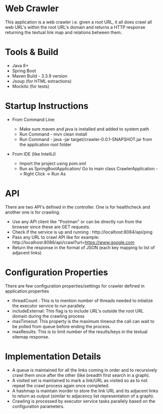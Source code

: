 # Web Crawler

This application is a web crawler i.e. given a root URL, it all does crawl all web URL's within the root URL's domain and returns a HTTP response returning the textual link map and relations between them.

# Tools & Build

* Java 8+
* Spring Boot
* Maven Build - 3.3.9 version
* Jsoup (for HTML extractions)
* Mockito (for tests)

# Startup Instructions

* From Command Line:
    * Make sure maven and java is installed and added to system path
    * Run Command - mvn clean install
    * Run Command - java -jar target/crawler-0.0.1-SNAPSHOT.jar from the application root folder
    
* From IDE (like IntelliJ)
    * Import the project using pom.xml
    * Run as SpringBootApplication/ Go to main class CrawlerApplication -> Right Click -> Run As 
  
# API

There are two API's defined in the controller. One is for healthcheck and another one is for crawling.

* Use any API client like "Postman" or can be directly run from the browser since these are GET requests.
* Check if the service is up and running : http://localhost:8084/api/ping
* Pass any URL to crawl API like for example: http://localhost:8086/api/crawl?url=https://www.google.com
* Return the response in the format of JSON (each key mapping to list of adjacent links)

# Configuration Properties

There are few configuration properties/settings for crawler defined in application.properties 

* threadCount : This is to mention number of threads needed to intialize the executor service to run parallely.
* includeExternal: This flag is to include URL's outside the root URL domain during the crawling process
* maxTimeout: This property is the maximum timeout the call can wait to be polled from queue before ending the process.
* maxResults: This is to limit number of the results/keys in the textual sitemap response.

# Implementation Details

* A queue is maintained for all the links coming in order and to recursively crawl them once after the other (like breadth first search in a graph).
* A visited set is maintained to mark a link/URL as visited so as to not repeat the crawl process again once completed.
* A hashmap is maintain inorder to store the link URL and its adjacent links to return as output (similar to adjacency list representation of a graph).
* Crawling is processed by executor service tasks parallely based on the configuration parameters.
